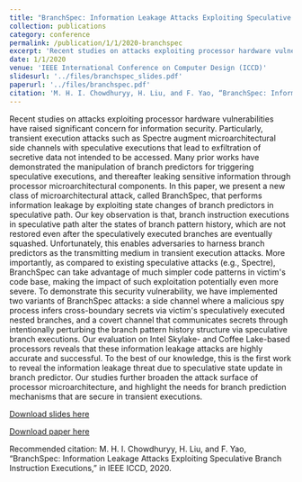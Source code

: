 ```yaml
---
title: "BranchSpec: Information Leakage Attacks Exploiting Speculative Branch Instruction Executions"
collection: publications
category: conference
permalink: /publication/1/1/2020-branchspec
excerpt: 'Recent studies on attacks exploiting processor hardware vulnerabilities have raised significant concern for information security. Particularly, transient execution attacks such as Spectre augment microarchitectural side channels with speculative executions that lead to exfiltration of secretive data not intended to be accessed. Many prior works have demonstrated the manipulation of branch predictors for triggering speculative executions, and thereafter leaking sensitive information through processor microarchitectural components. In this paper, we present a new class of microarchitectural attack, called BranchSpec, that performs information leakage by exploiting state changes of branch predictors in speculative path. Our key observation is that, branch instruction executions in speculative path alter the states of branch pattern history, which are not restored even after the speculatively executed branches are eventually squashed. Unfortunately, this enables adversaries to harness branch predictors as the transmitting medium in transient execution attacks. More importantly, as compared to existing speculative attacks (e.g., Spectre), BranchSpec can take advantage of much simpler code patterns in victim&apos;s code base, making the impact of such exploitation potentially even more severe. To demonstrate this security vulnerability, we have implemented two variants of BranchSpec attacks: a side channel where a malicious spy process infers cross-boundary secrets via victim&apos;s speculatively executed nested branches, and a covert channel that communicates secrets through intentionally perturbing the branch pattern history structure via speculative branch executions. Our evaluation on Intel Skylake- and Coffee Lake-based processors reveals that these information leakage attacks are highly accurate and successful. To the best of our knowledge, this is the first work to reveal the information leakage threat due to speculative state update in branch predictor. Our studies further broaden the attack surface of processor microarchitecture, and highlight the needs for branch prediction mechanisms that are secure in transient executions.'
date: 1/1/2020
venue: 'IEEE International Conference on Computer Design (ICCD)'
slidesurl: '../files/branchspec_slides.pdf'
paperurl: '../files/branchspec.pdf'
citation: 'M. H. I. Chowdhuryy, H. Liu, and F. Yao, “BranchSpec: Information Leakage Attacks Exploiting Speculative Branch Instruction Executions,” in IEEE ICCD, 2020.'
---
```

Recent studies on attacks exploiting processor hardware vulnerabilities have raised significant concern for information security. Particularly, transient execution attacks such as Spectre augment microarchitectural side channels with speculative executions that lead to exfiltration of secretive data not intended to be accessed. Many prior works have demonstrated the manipulation of branch predictors for triggering speculative executions, and thereafter leaking sensitive information through processor microarchitectural components. In this paper, we present a new class of microarchitectural attack, called BranchSpec, that performs information leakage by exploiting state changes of branch predictors in speculative path. Our key observation is that, branch instruction executions in speculative path alter the states of branch pattern history, which are not restored even after the speculatively executed branches are eventually squashed. Unfortunately, this enables adversaries to harness branch predictors as the transmitting medium in transient execution attacks. More importantly, as compared to existing speculative attacks (e.g., Spectre), BranchSpec can take advantage of much simpler code patterns in victim&apos;s code base, making the impact of such exploitation potentially even more severe. To demonstrate this security vulnerability, we have implemented two variants of BranchSpec attacks: a side channel where a malicious spy process infers cross-boundary secrets via victim&apos;s speculatively executed nested branches, and a covert channel that communicates secrets through intentionally perturbing the branch pattern history structure via speculative branch executions. Our evaluation on Intel Skylake- and Coffee Lake-based processors reveals that these information leakage attacks are highly accurate and successful. To the best of our knowledge, this is the first work to reveal the information leakage threat due to speculative state update in branch predictor. Our studies further broaden the attack surface of processor microarchitecture, and highlight the needs for branch prediction mechanisms that are secure in transient executions.

[Download slides here](../files/branchspec_slides.pdf)

[Download paper here](../files/branchspec.pdf)

Recommended citation: M. H. I. Chowdhuryy, H. Liu, and F. Yao, “BranchSpec: Information Leakage Attacks Exploiting Speculative Branch Instruction Executions,” in IEEE ICCD, 2020.